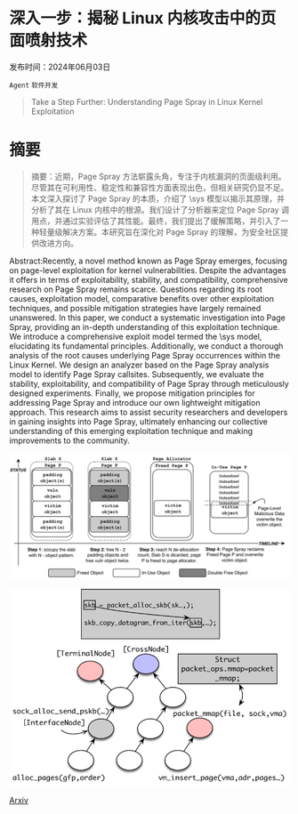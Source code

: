 # 深入一步：揭秘 Linux 内核攻击中的页面喷射技术

发布时间：2024年06月03日

`Agent` `软件开发`

> Take a Step Further: Understanding Page Spray in Linux Kernel Exploitation

# 摘要

> 摘要：近期，Page Spray 方法崭露头角，专注于内核漏洞的页面级利用。尽管其在可利用性、稳定性和兼容性方面表现出色，但相关研究仍显不足。本文深入探讨了 Page Spray 的本质，介绍了 \sys 模型以揭示其原理，并分析了其在 Linux 内核中的根源。我们设计了分析器来定位 Page Spray 调用点，并通过实验评估了其性能。最终，我们提出了缓解策略，并引入了一种轻量级解决方案。本研究旨在深化对 Page Spray 的理解，为安全社区提供改进方向。

> 
Abstract:Recently, a novel method known as Page Spray emerges, focusing on page-level exploitation for kernel vulnerabilities. Despite the advantages it offers in terms of exploitability, stability, and compatibility, comprehensive research on Page Spray remains scarce. Questions regarding its root causes, exploitation model, comparative benefits over other exploitation techniques, and possible mitigation strategies have largely remained unanswered. In this paper, we conduct a systematic investigation into Page Spray, providing an in-depth understanding of this exploitation technique. We introduce a comprehensive exploit model termed the \sys model, elucidating its fundamental principles. Additionally, we conduct a thorough analysis of the root causes underlying Page Spray occurrences within the Linux Kernel. We design an analyzer based on the Page Spray analysis model to identify Page Spray callsites. Subsequently, we evaluate the stability, exploitability, and compatibility of Page Spray through meticulously designed experiments. Finally, we propose mitigation principles for addressing Page Spray and introduce our own lightweight mitigation approach. This research aims to assist security researchers and developers in gaining insights into Page Spray, ultimately enhancing our collective understanding of this emerging exploitation technique and making improvements to the community.
    

![深入一步：揭秘 Linux 内核攻击中的页面喷射技术](../../../paper_images/2406.02624/x1.png)

![深入一步：揭秘 Linux 内核攻击中的页面喷射技术](../../../paper_images/2406.02624/x2.png)

[Arxiv](https://arxiv.org/pdf/2406.02624)